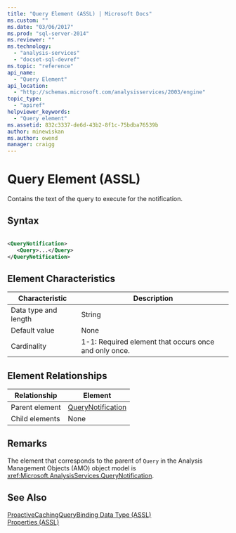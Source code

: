 ```yaml
---
title: "Query Element (ASSL) | Microsoft Docs"
ms.custom: ""
ms.date: "03/06/2017"
ms.prod: "sql-server-2014"
ms.reviewer: ""
ms.technology: 
  - "analysis-services"
  - "docset-sql-devref"
ms.topic: "reference"
api_name: 
  - "Query Element"
api_location: 
  - "http://schemas.microsoft.com/analysisservices/2003/engine"
topic_type: 
  - "apiref"
helpviewer_keywords: 
  - "Query element"
ms.assetid: 832c3337-de6d-43b2-8f1c-75bdba76539b
author: minewiskan
ms.author: owend
manager: craigg
---
```

# Query Element (ASSL)
  Contains the text of the query to execute for the notification.  
  
## Syntax  
  
```xml  
  
<QueryNotification>  
   <Query>...</Query>  
</QueryNotification>  
```  
  
## Element Characteristics  
  
|Characteristic|Description|  
|--------------------|-----------------|  
|Data type and length|String|  
|Default value|None|  
|Cardinality|1-1: Required element that occurs once and only once.|  
  
## Element Relationships  
  
|Relationship|Element|  
|------------------|-------------|  
|Parent element|[QueryNotification](../objects/querynotification-element-assl.md)|  
|Child elements|None|  
  
## Remarks  
 The element that corresponds to the parent of `Query` in the Analysis Management Objects (AMO) object model is <xref:Microsoft.AnalysisServices.QueryNotification>.  
  
## See Also  
 [ProactiveCachingQueryBinding Data Type &#40;ASSL&#41;](../data-type/binding-data-type-assl.md)   
 [Properties &#40;ASSL&#41;](properties-assl.md)  
  
  
